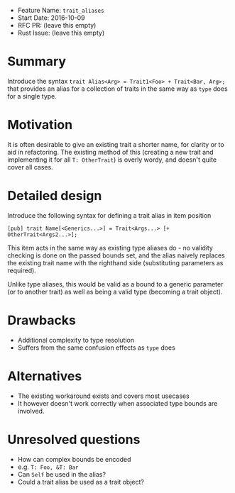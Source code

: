- Feature Name: `trait_aliases`
- Start Date: 2016-10-09
- RFC PR: (leave this empty)
- Rust Issue: (leave this empty)

# Summary
[summary]: #summary

Introduce the syntax `trait Alias<Arg> = Trait1<Foo> + Trait<Bar, Arg>;` that provides an alias for a collection
of traits in the same way as `type` does for a single type.

# Motivation
[motivation]: #motivation

It is often desirable to give an existing trait a shorter name, for clarity or to aid in refactoring. The existing 
method of this (creating a new trait and implementing it for all `T: OtherTrait`) is overly wordy, and doesn't quite
cover all cases.

# Detailed design
[design]: #detailed-design

Introduce the following syntax for defining a trait alias in item position

```
[pub] trait Name[<Generics...>] = Trait<Args...> [+ OtherTrait<Args2...>];
```

This item acts in the same way as existing type aliases do - no validity checking is done on the passed bounds set,
and the alias naively replaces the existing trait name with the righthand side (substituting parameters as required).

Unlike type aliases, this would be valid as a bound to a generic parameter (or to another trait) as well as being a
valid type (becoming a trait object).

# Drawbacks
[drawbacks]: #drawbacks

- Additional complexity to type resolution
- Suffers from the same confusion effects as `type` does

# Alternatives
[alternatives]: #alternatives

- The existing workaround exists and covers most usecases
 - It however doesn't work correctly when associated type bounds are involved.

# Unresolved questions
[unresolved]: #unresolved-questions

- How can complex bounds be encoded
 - e.g. `T: Foo, &T: Bar`
- Can `Self` be used in the alias?
- Could a trait alias be used as a trait object?

